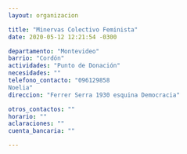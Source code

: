 ```yaml
---
layout: organizacion

title: "Minervas Colectivo Feminista"
date: 2020-05-12 12:21:54 -0300

departamento: "Montevideo"
barrio: "Cordón"
actividades: "Punto de Donación"
necesidades: ""
telefono_contacto: "096129858
Noelia"
direccion: "Ferrer Serra 1930 esquina Democracia"

otros_contactos: ""
horario: ""
aclaraciones: ""
cuenta_bancaria: ""

---
```

